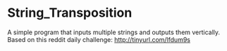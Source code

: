 String_Transposition
====================

A simple program that inputs multiple strings and outputs them vertically. Based on this reddit daily challenge: http://tinyurl.com/lfdum9s
